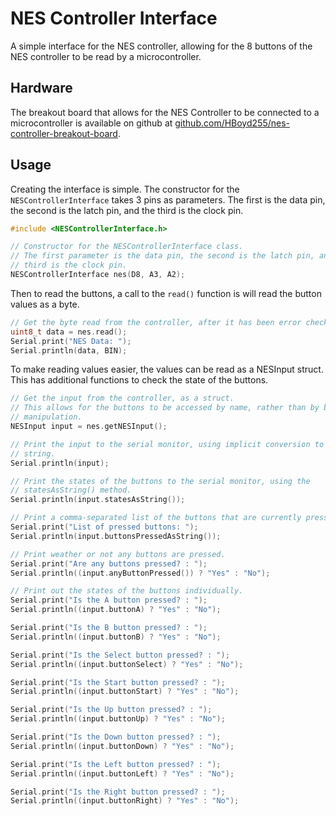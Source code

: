 # NES Controller Interface

A simple interface for the NES controller, allowing for the 8 buttons of the NES
controller to be read by a microcontroller.

## Hardware

The breakout board that allows for the NES Controller to be connected to a
microcontroller is available on github at
[github.com/HBoyd255/nes-controller-breakout-board](https://github.com/HBoyd255/nes-controller-breakout-board).

## Usage

Creating the interface is simple. The constructor for the
`NESControllerInterface` takes 3 pins as parameters. The first is the data pin,
the second is the latch pin, and the third is the clock pin.

```cpp
#include <NESControllerInterface.h>

// Constructor for the NESControllerInterface class.
// The first parameter is the data pin, the second is the latch pin, and the
// third is the clock pin.
NESControllerInterface nes(D8, A3, A2);
```

Then to read the buttons, a call to the `read()` function is will read the
button values as a byte.

```cpp
// Get the byte read from the controller, after it has been error checked.
uint8_t data = nes.read();
Serial.print("NES Data: ");
Serial.println(data, BIN);
```

To make reading values easier, the values can be read as a NESInput struct. This
has additional functions to check the state of the buttons.

```cpp
// Get the input from the controller, as a struct.
// This allows for the buttons to be accessed by name, rather than by bit
// manipulation.
NESInput input = nes.getNESInput();

// Print the input to the serial monitor, using implicit conversion to a
// string.
Serial.println(input);

// Print the states of the buttons to the serial monitor, using the
// statesAsString() method.
Serial.println(input.statesAsString());

// Print a comma-separated list of the buttons that are currently pressed.
Serial.print("List of pressed buttons: ");
Serial.println(input.buttonsPressedAsString());

// Print weather or not any buttons are pressed.
Serial.print("Are any buttons pressed? : ");
Serial.println((input.anyButtonPressed()) ? "Yes" : "No");

// Print out the states of the buttons individually.
Serial.print("Is the A button pressed? : ");
Serial.println((input.buttonA) ? "Yes" : "No");

Serial.print("Is the B button pressed? : ");
Serial.println((input.buttonB) ? "Yes" : "No");

Serial.print("Is the Select button pressed? : ");
Serial.println((input.buttonSelect) ? "Yes" : "No");

Serial.print("Is the Start button pressed? : ");
Serial.println((input.buttonStart) ? "Yes" : "No");

Serial.print("Is the Up button pressed? : ");
Serial.println((input.buttonUp) ? "Yes" : "No");

Serial.print("Is the Down button pressed? : ");
Serial.println((input.buttonDown) ? "Yes" : "No");

Serial.print("Is the Left button pressed? : ");
Serial.println((input.buttonLeft) ? "Yes" : "No");

Serial.print("Is the Right button pressed? : ");
Serial.println((input.buttonRight) ? "Yes" : "No");
```
